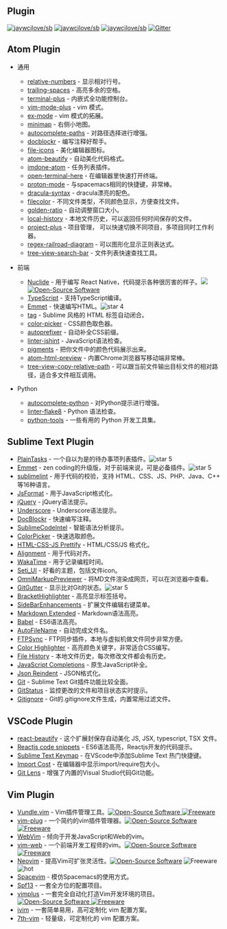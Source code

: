 Plugin
---

[![jaywcjlove/sb](https://jaywcjlove.github.io/sb/ico/awesome.svg)](https://github.com/jaywcjlove/awesome-mac) [![jaywcjlove/sb](https://jaywcjlove.github.io/sb/lang/english.svg)](editor-plugin.md) [![jaywcjlove/sb](https://jaywcjlove.github.io/sb/lang/chinese.svg)](editor-plugin-zh.md) [![Gitter](https://jaywcjlove.github.io/sb/ico/gitter.svg)](https://gitter.im/awesome-mac/cn?utm_source=badge&utm_medium=badge&utm_campaign=pr-badge)

## Atom Plugin

* 通用

  * [relative-numbers](https://atom.io/packages/relative-numbers) - 显示相对行号。
  * [trailing-spaces](https://atom.io/packages/trailing-spaces) - 高亮多余的空格。
  * [terminal-plus](https://atom.io/packages/terminal-plus) - 内嵌式全功能控制台。
  * [vim-mode-plus](https://atom.io/packages/vim-mode-plus) - vim 模式。
  * [ex-mode](https://atom.io/packages/ex-mode) - vim 模式的拓展。
  * [minimap](https://atom.io/packages/minimap) - 右侧小地图。
  * [autocomplete-paths](https://atom.io/packages/autocomplete-paths) - 对路径选择进行增强。
  * [docblockr](https://atom.io/packages/docblockr) - 编写注释好帮手。
  * [file-icons](https://atom.io/packages/file-icons) - 美化编辑器图标。
  * [atom-beautify](https://atom.io/packages/atom-beautify) - 自动美化代码格式。
  * [imdone-atom](https://atom.io/packages/imdone-atom) - 任务列表插件。
  * [open-terminal-here](https://atom.io/packages/open-terminal-here) - 在编辑器里快速打开终端。
  * [proton-mode](https://atom.io/packages/proton-mode) - 与spacemacs相同的快捷键，非常棒。
  * [dracula-syntax](https://atom.io/packages/dracula-syntax) - dracula漂亮的配色。
  * [filecolor](https://atom.io/packages/filecolor) - 不同文件类型，不同颜色显示，方便查找文件。
  * [golden-ratio](https://atom.io/packages/golden-ratio) - 自动调整窗口大小。
  * [local-history](https://atom.io/packages/local-history) - 本地文件历史，可以返回任何时间保存的文件。
  * [project-plus](https://atom.io/packages/project-plus) - 项目管理， 可以快速切换不同项目，多项目同时工作利器。
  * [regex-railroad-diagram](https://atom.io/packages/regex-railroad-diagram) - 可以图形化显示正则表达式。
  * [tree-view-search-bar](https://atom.io/packages/tree-view-search-bar/) - 文件列表快速查找工具。

* 前端

  * [Nuclide](http://nuclide.io) - 用于编写 React Native，代码提示各种很厉害的样子。![][star4 Icon] [![Open-Source Software][OSS Icon]](https://github.com/facebook/nuclide)
  * [TypeScript](https://github.com/TypeStrong/atom-typescript) - 支持TypeScript编译。
  * [Emmet](https://atom.io/packages/emmet) - 快速编写HTML。![star 4][star4 Icon]
  * [tag](https://atom.io/packages/tag) - Sublime 风格的 HTML 标签自动闭合。
  * [color-picker](https://atom.io/packages/color-picker) - CSS颜色取色器。
  * [autoprefixer](https://atom.io/packages/autoprefixer) - 自动补全CSS前缀。
  * [linter-jshint](https://atom.io/packages/linter-jshint) - JavaScript语法检查。
  * [pigments](https://atom.io/packages/pigments) - 把你文件中的颜色代码展示出来。
  * [atom-html-preview](https://atom.io/packages/atom-html-preview) - 内置Chrome浏览器写移动端非常棒。
  * [tree-view-copy-relative-path](https://atom.io/packages/tree-view-copy-relative-path) - 可以跟当前文件输出目标文件的相对路径，适合多文件相互调用。

* Python

  * [autocomplete-python](https://atom.io/packages/autocomplete-python) - 对Python提示进行增强。
  * [linter-flake8](https://atom.io/packages/linter-flake8) - Python 语法检查。
  * [python-tools](https://atom.io/packages/python-tools) - 一些有用的 Python 开发工具集。

## Sublime Text Plugin

* [PlainTasks](https://packagecontrol.io/packages/PlainTasks) - 一个自以为是的待办事项列表插件。![star 5][star5 Icon]
* [Emmet](https://github.com/sergeche/emmet-sublime) - zen coding的升级版，对于前端来说，可是必备插件。![star 5][star5 Icon]
* [sublimelint](https://github.com/lunixbochs/sublimelint) - 用于代码的校验，支持 HTML、CSS、JS、PHP、Java、C++ 等16种语言。
* [JsFormat](https://packagecontrol.io/packages/JsFormat) - 用于JavaScript格式化。
* [jQuery](https://packagecontrol.io/packages/jQuery) - jQuery语法提示。
* [Underscore](https://packagecontrol.io/packages/Underscore.js%20Snippets) - Underscore语法提示。
* [DocBlockr](https://packagecontrol.io/packages/DocBlockr) - 快速编写注释。
* [SublimeCodeIntel](https://packagecontrol.io/packages/SublimeCodeIntel) - 智能语法分析提示。
* [ColorPicker](https://packagecontrol.io/packages/ColorPicker) - 快速选取颜色。
* [HTML-CSS-JS Prettify](https://packagecontrol.io/packages/HTML-CSS-JS%20Prettify) - HTML/CSS/JS 格式化。
* [Alignment](https://packagecontrol.io/packages/Alignment) - 用于代码对齐。
* [WakaTime](https://packagecontrol.io/packages/WakaTime) - 用于记录编程时间。
* [Seti_UI](https://packagecontrol.io/packages/Seti_UI) - 好看的主题，包括文件icon。
* [OmniMarkupPreviewer](https://packagecontrol.io/packages/OmniMarkupPreviewer) - 将MD文件渲染成网页，可以在浏览器中查看。
* [GitGutter](https://packagecontrol.io/packages/GitGutter) - 显示比对Git的状态。![star 5][star5 Icon]
* [BracketHighlighter](https://packagecontrol.io/packages/BracketHighlighter) - 高亮显示标签括号。
* [SideBarEnhancements](https://packagecontrol.io/packages/SideBarEnhancements) - 扩展文件编辑右键菜单。
* [Markdown Extended](https://packagecontrol.io/packages/Markdown%20Extended) - Markdown语法高亮。
* [Babel](https://packagecontrol.io/packages/Babel) - ES6语法高亮。
* [AutoFileName](https://packagecontrol.io/packages/AutoFileName) - 自动完成文件名。
* [FTPSync](https://packagecontrol.io/packages/FTPSync) - FTP同步插件，本地与虚拟机做文件同步非常方便。
* [Color Highlighter](https://packagecontrol.io/packages/Color%20Highlighter) - 高亮颜色关键字，非常适合CSS编写。
* [File History](https://packagecontrol.io/packages/File%20History) - 本地文件历史，每次修改文件都会有历史。
* [JavaScript Completions](https://packagecontrol.io/packages/JavaScript%20Completions) - 原生JavaScript补全。
* [Json Reindent](https://packagecontrol.io/packages/JSON%20Reindent) - JSON格式化。
* [Git](https://packagecontrol.io/packages/Git) - Sublime Text Git插件功能比较全面。
* [GitStatus](https://packagecontrol.io/packages/GitStatus) - 监控更改的文件和项目状态实时提示。
* [Gitignore](https://packagecontrol.io/packages/Gitignore) - Git的.gitignore文件生成，内置常用过滤文件。


## VSCode Plugin

* [react-beautify](https://github.com/taichi/react-beautify) - 这个扩展封保存自动美化 JS, JSX, typescript, TSX 文件。
* [Reactjs code snippets](https://github.com/xabikos/vscode-react) - ES6语法高亮，Reactjs开发的代码提示。
* [Sublime Text Keymap](https://github.com/Microsoft/vscode-sublime-keybindings) - 在VScode中添加Sublime Text 热门快捷键。
* [Import Cost](https://github.com/wix/import-cost) - 在编辑器中显示import/require包大小。
* [Git Lens](https://github.com/wix/import-cost) - 增强了内置的Visual Studio代码Git功能。

## Vim Plugin

* [Vundle.vim](https://github.com/VundleVim/Vundle.vim) - Vim插件管理工具。[![Open-Source Software][OSS Icon] ![Freeware][Freeware Icon]](https://github.com/VundleVim/Vundle.vim)
* [vim-plug](https://github.com/junegunn/vim-plug) - 一个简约的vim插件管理器。[![Open-Source Software][OSS Icon] ![Freeware][Freeware Icon]](https://github.com/junegunn/vim-plug)
* [WebVim](https://github.com/krampstudio/webvim) - 倾向于开发JavaScript和Web的vim。
* [vim-web](https://github.com/jaywcjlove/vim-web) - 一个前端开发工程师的vim。[![Open-Source Software][OSS Icon] ![Freeware][Freeware Icon]](https://github.com/jaywcjlove/vim-web)
* [Neovim](https://neovim.io/) -  提高Vim可扩张灵活性。[![Open-Source Software][OSS Icon]](https://github.com/neovim/neovim) ![Freeware][Freeware Icon] ![hot][hot Icon]
* [Spacevim](https://github.com/ctjhoa/spacevim) -  模仿Spacemacs的使用方式。
* [Spf13](http://vim.spf13.com/) - 一套全方位的配置项目。
* [vimplus](https://github.com/chxuan/vimplus) - 一套完全自动化打造Vim开发环境的项目。[![Open-Source Software][OSS Icon] ![Freeware][Freeware Icon]](https://github.com/chxuan/vimplus)
* [ivim](https://github.com/kepbod/ivim) - 一套简单易用，高可定制化 vim 配置方案。
* [7th-vim](https://github.com/dofy/7th-vim) - 轻量级，可定制化的 vim 配置方案。

[OSS Icon]: https://jaywcjlove.github.io/sb/ico/min-oss.svg
[Freeware Icon]: https://jaywcjlove.github.io/sb/ico/min-free.svg
[hot Icon]: https://jaywcjlove.github.io/sb/ico/min-hot.svg
[tuijian Icon]: https://jaywcjlove.github.io/sb/ico/min-tuijian.svg
[bibei Icon]: https://jaywcjlove.github.io/sb/ico/min-bibei.svg
[red Icon]: https://jaywcjlove.github.io/sb/star/red.svg
[app-store Icon]: https://jaywcjlove.github.io/sb/ico/min-app-store.svg
[star0 Icon]: https://jaywcjlove.github.io/sb/star/red0.svg
[star1 Icon]: https://jaywcjlove.github.io/sb/star/red1.svg
[star2 Icon]: https://jaywcjlove.github.io/sb/star/red2.svg
[star3 Icon]: https://jaywcjlove.github.io/sb/star/red3.svg
[star4 Icon]: https://jaywcjlove.github.io/sb/star/red4.svg
[star5 Icon]: https://jaywcjlove.github.io/sb/star/red5.svg
